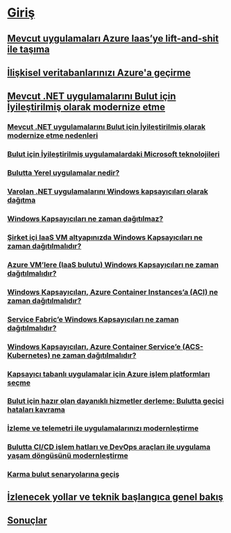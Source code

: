 # [Giriş](index.md)
## [Mevcut uygulamaları Azure Iaas’ye lift-and-shit ile taşıma](lift-and-shift-existing-apps-azure-iaas.md)
## [İlişkisel veritabanlarınızı Azure'a geçirme](migrate-your-relational-databases-to-azure.md)
## [Mevcut .NET uygulamalarını Bulut için İyileştirilmiş olarak modernize etme](./modernize-existing-apps-to-cloud-optimized/index.md)
### [Mevcut .NET uygulamalarını Bulut için İyileştirilmiş olarak modernize etme nedenleri](./modernize-existing-apps-to-cloud-optimized/reasons-to-modernize-existing-net-apps-to-cloud-optimized-applications.md)
### [Bulut için İyileştirilmiş uygulamalardaki Microsoft teknolojileri](./modernize-existing-apps-to-cloud-optimized/microsoft-technologies-in-cloud-optimized-applications.md)
### [Bulutta Yerel uygulamalar nedir?](./modernize-existing-apps-to-cloud-optimized/what-about-cloud-native-applications.md)
### [Varolan .NET uygulamalarını Windows kapsayıcıları olarak dağıtma](./modernize-existing-apps-to-cloud-optimized/deploy-existing-net-apps-as-windows-containers.md)
### [Windows Kapsayıcıları ne zaman dağıtılmaz?](./modernize-existing-apps-to-cloud-optimized/when-not-to-deploy-to-windows-containers.md)
### [Şirket içi IaaS VM altyapınızda Windows Kapsayıcıları ne zaman dağıtılmalıdır?](./modernize-existing-apps-to-cloud-optimized/when-to-deploy-windows-containers-in-your-on-premises-iaas-vm-infrastructure.md)
### [Azure VM’lere (IaaS bulutu) Windows Kapsayıcıları ne zaman dağıtılmalıdır?](./modernize-existing-apps-to-cloud-optimized/when-to-deploy-windows-containers-to-azure-vms-iaas-cloud.md)
### [Windows Kapsayıcıları, Azure Container Instances’a (ACI) ne zaman dağıtılmalıdır?](./modernize-existing-apps-to-cloud-optimized/when-to-deploy-windows-containers-to-azure-container-instances-ACI.md)
### [Service Fabric’e Windows Kapsayıcıları ne zaman dağıtılmalıdır?](./modernize-existing-apps-to-cloud-optimized/when-to-deploy-windows-containers-to-service-fabric.md)
### [Windows Kapsayıcıları, Azure Container Service’e (ACS-Kubernetes) ne zaman dağıtılmalıdır?](./modernize-existing-apps-to-cloud-optimized/when-to-deploy-windows-containers-to-azure-container-service-kubernetes.md)
### [Kapsayıcı tabanlı uygulamalar için Azure işlem platformları seçme](./modernize-existing-apps-to-cloud-optimized/choosing-azure-compute-options-for-container-based-applications.md)
### [Bulut için hazır olan dayanıklı hizmetler derleme: Bulutta geçici hataları kavrama](./modernize-existing-apps-to-cloud-optimized/build-resilient-services-ready-for-the-cloud-embrace-transient-failures-in-the-cloud.md)
### [İzleme ve telemetri ile uygulamalarınızı modernleştirme](./modernize-existing-apps-to-cloud-optimized/modernize-your-apps-with-monitoring-and-telemetry.md)
### [Bulutta CI/CD işlem hatları ve DevOps araçları ile uygulama yaşam döngüsünü modernleştirme](./modernize-existing-apps-to-cloud-optimized/modernize-your-apps-lifecycle-with-ci-cd-pipelines-and-devops-tools-in-the-cloud.md)
### [Karma bulut senaryolarına geçiş](./modernize-existing-apps-to-cloud-optimized/migrate-to-hybrid-cloud-scenarios.md)
## [İzlenecek yollar ve teknik başlangıca genel bakış](walkthroughs-technical-get-started-overview.md)
## [Sonuçlar](conclusions.md)
